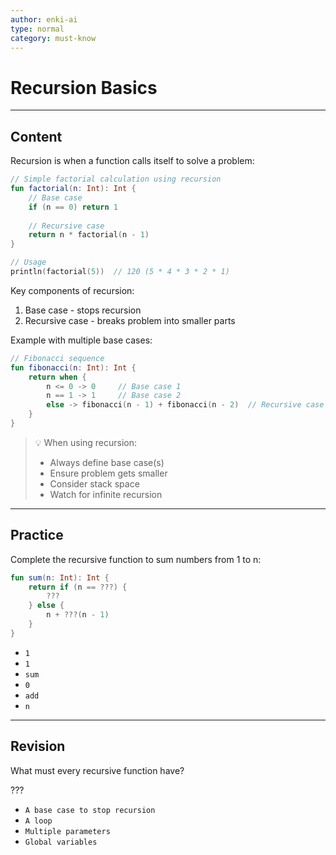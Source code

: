 ```yaml
---
author: enki-ai
type: normal
category: must-know
---
```


# Recursion Basics

---
## Content

Recursion is when a function calls itself to solve a problem:

```kotlin
// Simple factorial calculation using recursion
fun factorial(n: Int): Int {
    // Base case
    if (n == 0) return 1
    
    // Recursive case
    return n * factorial(n - 1)
}

// Usage
println(factorial(5))  // 120 (5 * 4 * 3 * 2 * 1)
```

Key components of recursion:
1. Base case - stops recursion
2. Recursive case - breaks problem into smaller parts

Example with multiple base cases:
```kotlin
// Fibonacci sequence
fun fibonacci(n: Int): Int {
    return when {
        n <= 0 -> 0     // Base case 1
        n == 1 -> 1     // Base case 2
        else -> fibonacci(n - 1) + fibonacci(n - 2)  // Recursive case
    }
}
```

> 💡 When using recursion:
> - Always define base case(s)
> - Ensure problem gets smaller
> - Consider stack space
> - Watch for infinite recursion

---
## Practice

Complete the recursive function to sum numbers from 1 to n:

```kotlin
fun sum(n: Int): Int {
    return if (n == ???) {
        ???
    } else {
        n + ???(n - 1)
    }
}
```

- `1`
- `1`
- `sum`
- `0`
- `add`
- `n`

---
## Revision

What must every recursive function have?

???

- `A base case to stop recursion`
- `A loop`
- `Multiple parameters`
- `Global variables` 